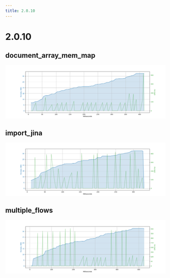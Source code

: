 ```yaml
---
title: 2.0.10
---
```

# 2.0.10

## document_array_mem_map

![document_array_mem_map](/artifacts/2.0.10/document_array_mem_map.png)

## import_jina

![import_jina](/artifacts/2.0.10/import_jina.png)

## multiple_flows

![multiple_flows](/artifacts/2.0.10/multiple_flows.png)